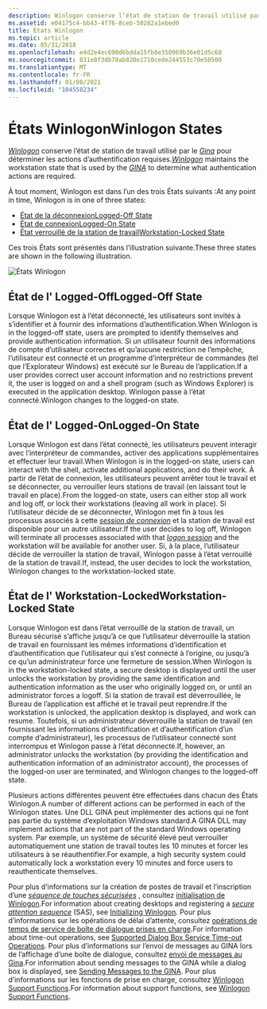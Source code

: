```yaml
---
description: Winlogon conserve l’état de station de travail utilisé par le GINA pour déterminer les actions d’authentification requises.
ms.assetid: e04175c4-bb43-4f76-8ceb-50282a1ebed0
title: États Winlogon
ms.topic: article
ms.date: 05/31/2018
ms.openlocfilehash: e4d2e4ec690d6bdda15fb8e350969b36e01d5c68
ms.sourcegitcommit: 831e8f3db78ab820e1710cede244553c70e50500
ms.translationtype: MT
ms.contentlocale: fr-FR
ms.lasthandoff: 01/08/2021
ms.locfileid: "104558234"
---
```

# <a name="winlogon-states"></a><span data-ttu-id="7e58e-103">États Winlogon</span><span class="sxs-lookup"><span data-stu-id="7e58e-103">Winlogon States</span></span>

<span data-ttu-id="7e58e-104">[*Winlogon*](../secgloss/w-gly.md) conserve l’état de station de travail utilisé par le [*Gina*](../secgloss/g-gly.md) pour déterminer les actions d’authentification requises.</span><span class="sxs-lookup"><span data-stu-id="7e58e-104">[*Winlogon*](../secgloss/w-gly.md) maintains the workstation state that is used by the [*GINA*](../secgloss/g-gly.md) to determine what authentication actions are required.</span></span>

<span data-ttu-id="7e58e-105">À tout moment, Winlogon est dans l’un des trois États suivants :</span><span class="sxs-lookup"><span data-stu-id="7e58e-105">At any point in time, Winlogon is in one of three states:</span></span>

-   [<span data-ttu-id="7e58e-106">État de la déconnexion</span><span class="sxs-lookup"><span data-stu-id="7e58e-106">Logged-Off State</span></span>](#logged-off-state)
-   [<span data-ttu-id="7e58e-107">État de connexion</span><span class="sxs-lookup"><span data-stu-id="7e58e-107">Logged-On State</span></span>](#logged-on-state)
-   [<span data-ttu-id="7e58e-108">État verrouillé de la station de travail</span><span class="sxs-lookup"><span data-stu-id="7e58e-108">Workstation-Locked State</span></span>](#workstation-locked-state)

<span data-ttu-id="7e58e-109">Ces trois États sont présentés dans l’illustration suivante.</span><span class="sxs-lookup"><span data-stu-id="7e58e-109">These three states are shown in the following illustration.</span></span>

![États Winlogon](images/winlogonst.png)

## <a name="logged-off-state"></a><span data-ttu-id="7e58e-111">État de l' Logged-Off</span><span class="sxs-lookup"><span data-stu-id="7e58e-111">Logged-Off State</span></span>

<span data-ttu-id="7e58e-112">Lorsque Winlogon est à l’état déconnecté, les utilisateurs sont invités à s’identifier et à fournir des informations d’authentification.</span><span class="sxs-lookup"><span data-stu-id="7e58e-112">When Winlogon is in the logged-off state, users are prompted to identify themselves and provide authentication information.</span></span> <span data-ttu-id="7e58e-113">Si un utilisateur fournit des informations de compte d’utilisateur correctes et qu’aucune restriction ne l’empêche, l’utilisateur est connecté et un programme d’interpréteur de commandes (tel que l’Explorateur Windows) est exécuté sur le Bureau de l’application.</span><span class="sxs-lookup"><span data-stu-id="7e58e-113">If a user provides correct user account information and no restrictions prevent it, the user is logged on and a shell program (such as Windows Explorer) is executed in the application desktop.</span></span> <span data-ttu-id="7e58e-114">Winlogon passe à l’état connecté.</span><span class="sxs-lookup"><span data-stu-id="7e58e-114">Winlogon changes to the logged-on state.</span></span>

## <a name="logged-on-state"></a><span data-ttu-id="7e58e-115">État de l' Logged-On</span><span class="sxs-lookup"><span data-stu-id="7e58e-115">Logged-On State</span></span>

<span data-ttu-id="7e58e-116">Lorsque Winlogon est dans l’état connecté, les utilisateurs peuvent interagir avec l’interpréteur de commandes, activer des applications supplémentaires et effectuer leur travail.</span><span class="sxs-lookup"><span data-stu-id="7e58e-116">When Winlogon is in the logged-on state, users can interact with the shell, activate additional applications, and do their work.</span></span> <span data-ttu-id="7e58e-117">À partir de l’état de connexion, les utilisateurs peuvent arrêter tout le travail et se déconnecter, ou verrouiller leurs stations de travail (en laissant tout le travail en place).</span><span class="sxs-lookup"><span data-stu-id="7e58e-117">From the logged-on state, users can either stop all work and log off, or lock their workstations (leaving all work in place).</span></span> <span data-ttu-id="7e58e-118">Si l’utilisateur décide de se déconnecter, Winlogon met fin à tous les processus associés à cette [*session de connexion*](../secgloss/l-gly.md) et la station de travail est disponible pour un autre utilisateur.</span><span class="sxs-lookup"><span data-stu-id="7e58e-118">If the user decides to log off, Winlogon will terminate all processes associated with that [*logon session*](../secgloss/l-gly.md) and the workstation will be available for another user.</span></span> <span data-ttu-id="7e58e-119">Si, à la place, l’utilisateur décide de verrouiller la station de travail, Winlogon passe à l’état verrouillé de la station de travail.</span><span class="sxs-lookup"><span data-stu-id="7e58e-119">If, instead, the user decides to lock the workstation, Winlogon changes to the workstation-locked state.</span></span>

## <a name="workstation-locked-state"></a><span data-ttu-id="7e58e-120">État de l' Workstation-Locked</span><span class="sxs-lookup"><span data-stu-id="7e58e-120">Workstation-Locked State</span></span>

<span data-ttu-id="7e58e-121">Lorsque Winlogon est dans l’état verrouillé de la station de travail, un Bureau sécurisé s’affiche jusqu’à ce que l’utilisateur déverrouille la station de travail en fournissant les mêmes informations d’identification et d’authentification que l’utilisateur qui s’est connecté à l’origine, ou jusqu’à ce qu’un administrateur force une fermeture de session.</span><span class="sxs-lookup"><span data-stu-id="7e58e-121">When Winlogon is in the workstation-locked state, a secure desktop is displayed until the user unlocks the workstation by providing the same identification and authentication information as the user who originally logged on, or until an administrator forces a logoff.</span></span> <span data-ttu-id="7e58e-122">Si la station de travail est déverrouillée, le Bureau de l’application est affiché et le travail peut reprendre.</span><span class="sxs-lookup"><span data-stu-id="7e58e-122">If the workstation is unlocked, the application desktop is displayed, and work can resume.</span></span> <span data-ttu-id="7e58e-123">Toutefois, si un administrateur déverrouille la station de travail (en fournissant les informations d’identification et d’authentification d’un compte d’administrateur), les processus de l’utilisateur connecté sont interrompus et Winlogon passe à l’état déconnecté.</span><span class="sxs-lookup"><span data-stu-id="7e58e-123">If, however, an administrator unlocks the workstation (by providing the identification and authentication information of an administrator account), the processes of the logged-on user are terminated, and Winlogon changes to the logged-off state.</span></span>

<span data-ttu-id="7e58e-124">Plusieurs actions différentes peuvent être effectuées dans chacun des États Winlogon.</span><span class="sxs-lookup"><span data-stu-id="7e58e-124">A number of different actions can be performed in each of the Winlogon states.</span></span> <span data-ttu-id="7e58e-125">Une DLL GINA peut implémenter des actions qui ne font pas partie du système d’exploitation Windows standard.</span><span class="sxs-lookup"><span data-stu-id="7e58e-125">A GINA DLL may implement actions that are not part of the standard Windows operating system.</span></span> <span data-ttu-id="7e58e-126">Par exemple, un système de sécurité élevé peut verrouiller automatiquement une station de travail toutes les 10 minutes et forcer les utilisateurs à se réauthentifier.</span><span class="sxs-lookup"><span data-stu-id="7e58e-126">For example, a high security system could automatically lock a workstation every 10 minutes and force users to reauthenticate themselves.</span></span>

<span data-ttu-id="7e58e-127">Pour plus d’informations sur la création de postes de travail et l’inscription d’une [*séquence de touches sécurisées*](../secgloss/s-gly.md) , consultez [initialisation de Winlogon](initializing-winlogon.md).</span><span class="sxs-lookup"><span data-stu-id="7e58e-127">For information about creating desktops and registering a [*secure attention sequence*](../secgloss/s-gly.md) (SAS), see [Initializing Winlogon](initializing-winlogon.md).</span></span> <span data-ttu-id="7e58e-128">Pour plus d’informations sur les opérations de délai d’attente, consultez [opérations de temps de service de boîte de dialogue prises en charge](supported-dialog-box-service-time-out-operations.md).</span><span class="sxs-lookup"><span data-stu-id="7e58e-128">For information about time-out operations, see [Supported Dialog Box Service Time-out Operations](supported-dialog-box-service-time-out-operations.md).</span></span> <span data-ttu-id="7e58e-129">Pour plus d’informations sur l’envoi de messages au GINA lors de l’affichage d’une boîte de dialogue, consultez [envoi de messages au Gina](sending-messages-to-the-gina.md).</span><span class="sxs-lookup"><span data-stu-id="7e58e-129">For information about sending messages to the GINA while a dialog box is displayed, see [Sending Messages to the GINA](sending-messages-to-the-gina.md).</span></span> <span data-ttu-id="7e58e-130">Pour plus d’informations sur les fonctions de prise en charge, consultez [Winlogon Support Functions](authentication-functions.md).</span><span class="sxs-lookup"><span data-stu-id="7e58e-130">For information about support functions, see [Winlogon Support Functions](authentication-functions.md).</span></span>

 

 
